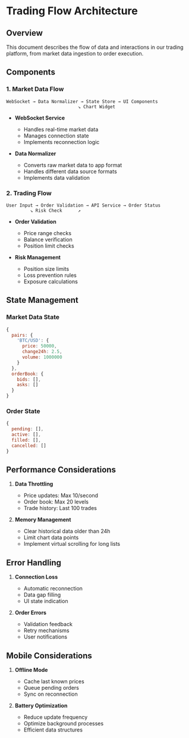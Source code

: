 # Trading Flow Architecture

## Overview
This document describes the flow of data and interactions in our trading platform, from market data ingestion to order execution.

## Components

### 1. Market Data Flow
```
WebSocket → Data Normalizer → State Store → UI Components
                           ↘ Chart Widget
```

- **WebSocket Service**
  - Handles real-time market data
  - Manages connection state
  - Implements reconnection logic

- **Data Normalizer**
  - Converts raw market data to app format
  - Handles different data source formats
  - Implements data validation

### 2. Trading Flow
```
User Input → Order Validation → API Service → Order Status
         ↘ Risk Check      ↗
```

- **Order Validation**
  - Price range checks
  - Balance verification
  - Position limit checks

- **Risk Management**
  - Position size limits
  - Loss prevention rules
  - Exposure calculations

## State Management

### Market Data State
```javascript
{
  pairs: {
    'BTC/USD': {
      price: 50000,
      change24h: 2.5,
      volume: 1000000
    }
  },
  orderBook: {
    bids: [],
    asks: []
  }
}
```

### Order State
```javascript
{
  pending: [],
  active: [],
  filled: [],
  cancelled: []
}
```

## Performance Considerations

1. **Data Throttling**
   - Price updates: Max 10/second
   - Order book: Max 20 levels
   - Trade history: Last 100 trades

2. **Memory Management**
   - Clear historical data older than 24h
   - Limit chart data points
   - Implement virtual scrolling for long lists

## Error Handling

1. **Connection Loss**
   - Automatic reconnection
   - Data gap filling
   - UI state indication

2. **Order Errors**
   - Validation feedback
   - Retry mechanisms
   - User notifications

## Mobile Considerations

1. **Offline Mode**
   - Cache last known prices
   - Queue pending orders
   - Sync on reconnection

2. **Battery Optimization**
   - Reduce update frequency
   - Optimize background processes
   - Efficient data structures
